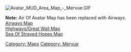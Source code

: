 ![](Avatar_MUD_Area_Map_-_Mervue.GIF "Avatar_MUD_Area_Map_-_Mervue.GIF")

**Note:** Air Of Avatar Map has been replaced with Airways.  
[Airways Map](Airways_Map "wikilink")  
[Highways/Great Wall Map](Highways/Great_Wall_Map "wikilink")  
[Sea Of Strayed Hopes Map](Sea_Of_Strayed_Hopes_Map "wikilink")  

[Category: Maps](Category:_Maps "wikilink") [Category:
Mervue](Category:_Mervue "wikilink")
